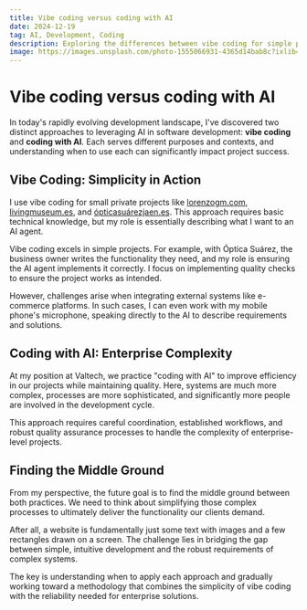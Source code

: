 ```yaml
---
title: Vibe coding versus coding with AI
date: 2024-12-19
tag: AI, Development, Coding
description: Exploring the differences between vibe coding for simple projects and coding with AI for complex enterprise systems
image: https://images.unsplash.com/photo-1555066931-4365d14bab8c?ixlib=rb-4.0.3&ixid=M3wxMjA3fDB8MHxwaG90by1wYWdlfHx8fGVufDB8fHx8fA%3D%3D&auto=format&fit=crop&w=1470&q=80
---
```


# Vibe coding versus coding with AI

In today's rapidly evolving development landscape, I've discovered two distinct approaches to leveraging AI in software development: **vibe coding** and **coding with AI**. Each serves different purposes and contexts, and understanding when to use each can significantly impact project success.

## Vibe Coding: Simplicity in Action

I use vibe coding for small private projects like [lorenzogm.com](https://lorenzogm.com), [livingmuseum.es](https://livingmuseum.es), and [ópticasuárezjaen.es](https://ópticasuárezjaen.es). This approach requires basic technical knowledge, but my role is essentially describing what I want to an AI agent.

Vibe coding excels in simple projects. For example, with Óptica Suárez, the business owner writes the functionality they need, and my role is ensuring the AI agent implements it correctly. I focus on implementing quality checks to ensure the project works as intended.

However, challenges arise when integrating external systems like e-commerce platforms. In such cases, I can even work with my mobile phone's microphone, speaking directly to the AI to describe requirements and solutions.

## Coding with AI: Enterprise Complexity

At my position at Valtech, we practice "coding with AI" to improve efficiency in our projects while maintaining quality. Here, systems are much more complex, processes are more sophisticated, and significantly more people are involved in the development cycle.

This approach requires careful coordination, established workflows, and robust quality assurance processes to handle the complexity of enterprise-level projects.

## Finding the Middle Ground

From my perspective, the future goal is to find the middle ground between both practices. We need to think about simplifying those complex processes to ultimately deliver the functionality our clients demand.

After all, a website is fundamentally just some text with images and a few rectangles drawn on a screen. The challenge lies in bridging the gap between simple, intuitive development and the robust requirements of complex systems.

The key is understanding when to apply each approach and gradually working toward a methodology that combines the simplicity of vibe coding with the reliability needed for enterprise solutions.